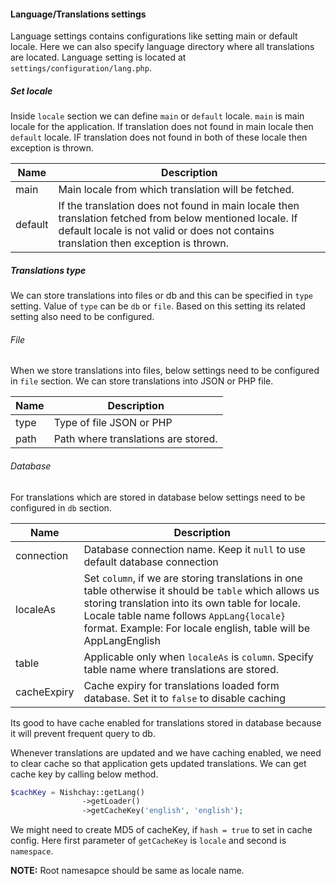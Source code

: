 #### Language/Translations settings

Language settings contains configurations like setting main or default locale. Here we can also specify language directory where all translations are located. Language setting is located at `settings/configuration/lang.php`.

##### Set locale

Inside `locale` section we can define `main` or `default` locale. `main` is main locale for the application.  If translation does not found in main locale then `default` locale. IF translation does not found in both of these locale then exception is thrown.

| Name | Description |
|-----|-----|
| main | Main locale from which translation will be fetched. |
| default | If the translation does not found in main locale then translation fetched from below mentioned locale. If default locale is not valid or does not contains translation then exception is thrown. |

##### Translations type

We can store translations into files or db and this can be specified in `type` setting. Value of `type` can be `db` or `file`. Based on this setting its related setting also need to be configured.

###### File

When we store translations into files, below settings need to be configured in `file` section. We can store translations into JSON or PHP file.

| Name | Description |
|-----|-----|
| type | Type of file JSON or PHP |
| path | Path where translations are stored. |


###### Database

For translations which are stored in database below settings need to be configured in `db` section.

| Name | Description |
|-----|-----|
| connection | Database connection name. Keep it `null` to use default database connection |
| localeAs | Set `column`, if we are storing translations in one table otherwise it should be `table` which allows us storing translation into its own table for locale. Locale table  name follows `AppLang{locale}` format. Example: For locale english, table will be AppLangEnglish |
| table | Applicable only when `localeAs` is `column`. Specify table name where translations are stored. |
| cacheExpiry | Cache expiry for translations loaded form database. Set it to `false` to disable caching |

Its good to have cache enabled for translations stored in database because it will prevent frequent query to db.

Whenever translations are updated and we have caching enabled, we need to clear cache so that application gets updated translations. We can get cache key by calling below method.

```php
$cachKey = Nishchay::getLang()
                ->getLoader()
                ->getCacheKey('english', 'english');
```

We might need to create MD5 of cacheKey, if `hash = true` to set in cache config. Here first parameter of `getCacheKey` is `locale` and second is `namespace`.

**NOTE:** Root namesapce should be same as locale name.

